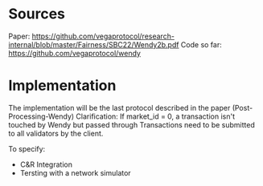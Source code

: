 # Sources
Paper: https://github.com/vegaprotocol/research-internal/blob/master/Fairness/SBC22/Wendy2b.pdf
Code so far: https://github.com/vegaprotocol/wendy

# Implementation
The implementation will be the last protocol described in the paper (Post-Processing-Wendy)
Clarification: If market_id = 0, a transaction isn't touched by Wendy but passed through
Transactions need to be submitted to all validators by the client.

To specify:
  - C&R Integration
  - Tersting with a network simulator
